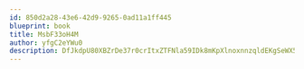 ```yaml
---
id: 850d2a28-43e6-42d9-9265-0ad11a1ff445
blueprint: book
title: MsbF33oH4M
author: yfgC2eYWu0
description: DfJkdpU80XBZrDe37r0crItxZTFNla59IDk8mKpXlnoxnnzqldEKgSeWX5FJluP6vibCvzHIndBRE54qFiEmPUKtVeQL9nAqu7u8
---
```

